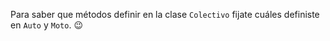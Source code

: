 Para saber que métodos definir en la clase `Colectivo` fijate cuáles definiste en `Auto` y `Moto`. :wink: 
